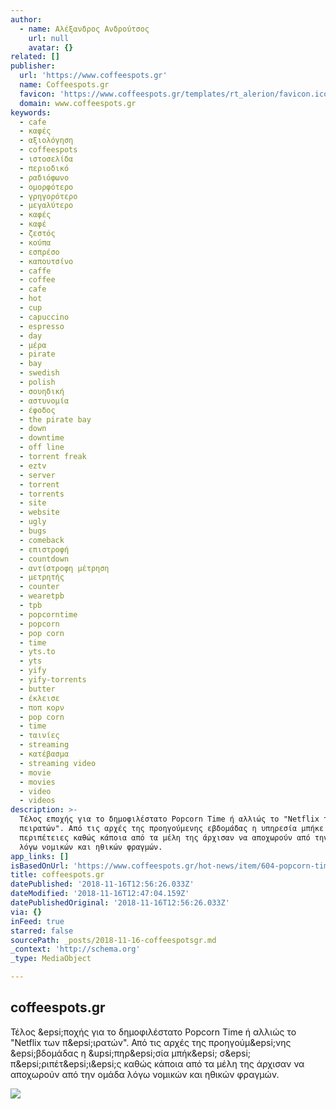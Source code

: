 ```yaml
---
author:
  - name: Αλέξανδρος Ανδρούτσος
    url: null
    avatar: {}
related: []
publisher:
  url: 'https://www.coffeespots.gr'
  name: Coffeespots.gr
  favicon: 'https://www.coffeespots.gr/templates/rt_alerion/favicon.ico'
  domain: www.coffeespots.gr
keywords:
  - cafe
  - καφές
  - αξιολόγηση
  - coffeespots
  - ιστοσελίδα
  - περιοδικό
  - ραδιόφωνο
  - ομορφότερο
  - γρηγορότερο
  - μεγαλύτερο
  - καφές
  - καφέ
  - ζεστός
  - κούπα
  - εσπρέσο
  - καπουτσίνο
  - caffe
  - coffee
  - cafe
  - hot
  - cup
  - capuccino
  - espresso
  - day
  - μέρα
  - pirate
  - bay
  - swedish
  - polish
  - σουηδική
  - αστυνομία
  - έφοδος
  - the pirate bay
  - down
  - downtime
  - off line
  - torrent freak
  - eztv
  - server
  - torrent
  - torrents
  - site
  - website
  - ugly
  - bugs
  - comeback
  - επιστροφή
  - countdown
  - αντίστροφη μέτρηση
  - μετρητής
  - counter
  - wearetpb
  - tpb
  - popcorntime
  - popcorn
  - pop corn
  - time
  - yts.to
  - yts
  - yify
  - yify-torrents
  - butter
  - έκλεισε
  - ποπ κορν
  - pop corn
  - time
  - ταινίες
  - streaming
  - κατέβασμα
  - streaming video
  - movie
  - movies
  - video
  - videos
description: >-
  Τέλος εποχής για το δημοφιλέστατο Popcorn Time ή αλλιώς το "Netflix των
  πειρατών". Από τις αρχές της προηγούμενης εβδομάδας η υπηρεσία μπήκε σε
  περιπέτειες καθώς κάποια από τα μέλη της άρχισαν να αποχωρούν από την ομάδα
  λόγω νομικών και ηθικών φραγμών.
app_links: []
isBasedOnUrl: 'https://www.coffeespots.gr/hot-news/item/604-popcorn-time-eol'
title: coffeespots.gr
datePublished: '2018-11-16T12:56:26.033Z'
dateModified: '2018-11-16T12:47:04.159Z'
datePublishedOriginal: '2018-11-16T12:56:26.033Z'
via: {}
inFeed: true
starred: false
sourcePath: _posts/2018-11-16-coffeespotsgr.md
_context: 'http://schema.org'
_type: MediaObject

---
```

<article style=""><h1>coffeespots.gr</h1><p>Τέλος &amp;epsi;ποχής για το δημοφιλέστατο Popcorn Time ή αλλιώς το "Netflix των π&amp;epsi;ιρατών". Από τις αρχές της προηγούμ&amp;epsi;νης &amp;epsi;βδομάδας η &amp;upsi;πηρ&amp;epsi;σία μπήκ&amp;epsi; σ&amp;epsi; π&amp;epsi;ριπέτ&amp;epsi;ι&amp;epsi;ς καθώς κάποια από τα μέλη της άρχισαν να αποχωρούν από την ομάδα λόγω νομικών και ηθικών φραγμών.</p><img src="https://www.coffeespots.gr/media/k2/items/cache/e3017719190ff1e83db12ee09e7beada_XL.jpg" /></article>